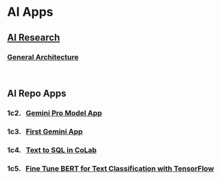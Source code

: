 
# AI Apps
## [AI Research](webpages/README.md)
### [General Architecture](webpages/AI-Architecture.md)  
<br/>  

## AI Repo Apps 
### 1c2. &nbsp; [Gemini Pro Model App](setup/1c2_gemini-pro-model/Gemini-Pro-Model-Tutorial.md)
### 1c3. &nbsp; [First Gemini App    ](setup/1c3_first-gemini-app/ai0103_Setup-1st-Google-Gemini-ML-App.md)
### 1c4. &nbsp; [Text to SQL in CoLab](setup/1c4_Text-To-SQL-in-Colab/CoLab.md)
### 1c5. &nbsp; [Fine Tune BERT for Text Classification with TensorFlow](setup/1c5_Fine-Tune-BERT-for-Text-Classification-with-TensorFlow\README.md)